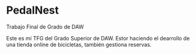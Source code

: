# PedalNest
Trabajo Final de Grado de DAW


Este es mí TFG del Grado Superior de DAW. Estor haciendo el dearrollo de una tienda online de bicicletas, también gestiona reservas.
